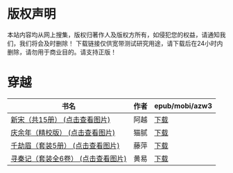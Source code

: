 # 版权声明

本站内容均从网上搜集，版权归著作人及版权方所有，如侵犯您的权益，请通知我们，我们将会及时删除！ 下载链接仅供宽带测试研究用途，请下载后在24小时内删除，请勿用于商业目的。请支持正版！

# 穿越

| 书名 | 作者 | epub/mobi/azw3 |
| --- | --- | --- |
| [新宋（共15册） (点击查看图片)](https://www.dushupai.com/attachment/2024/06/08/e2719f69f20834fc.jpg) | 阿越 | [下载](https://url89.ctfile.com/f/31084289-1357049803-dea15b?p=8866) |
| [庆余年（精校版） (点击查看图片)](https://www.dushupai.com/attachment/2024/06/07/c9634b40ce07e708.jpg) | 猫腻 | [下载](https://url89.ctfile.com/f/31084289-1357043752-01e491?p=8866) |
| [千劫眉（套装5册） (点击查看图片)](https://www.dushupai.com/attachment/2024/06/07/fab9ffba8063a448.jpg) | 藤萍 | [下载](https://url89.ctfile.com/f/31084289-1357034515-d69375?p=8866) |
| [寻秦记（套装全6卷） (点击查看图片)](https://www.dushupai.com/attachment/2024/06/01/1eec4d592fde2a64.jpg) | 黄易 | [下载](https://url89.ctfile.com/f/31084289-1357006882-2ead58?p=8866) |

